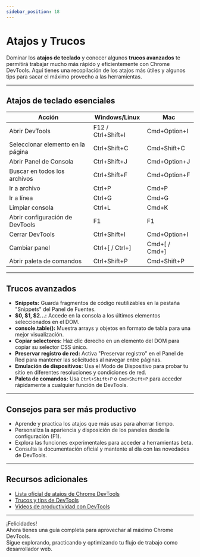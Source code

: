 ```yaml
---
sidebar_position: 18
---
```


# Atajos y Trucos

Dominar los **atajos de teclado** y conocer algunos **trucos avanzados** te permitirá trabajar mucho más rápido y eficientemente con Chrome DevTools. Aquí tienes una recopilación de los atajos más útiles y algunos tips para sacar el máximo provecho a las herramientas.

---

## Atajos de teclado esenciales

| Acción                                 | Windows/Linux         | Mac                   |
|-----------------------------------------|----------------------|-----------------------|
| Abrir DevTools                         | F12 / Ctrl+Shift+I   | Cmd+Option+I          |
| Seleccionar elemento en la página      | Ctrl+Shift+C         | Cmd+Shift+C           |
| Abrir Panel de Consola                 | Ctrl+Shift+J         | Cmd+Option+J          |
| Buscar en todos los archivos           | Ctrl+Shift+F         | Cmd+Option+F          |
| Ir a archivo                           | Ctrl+P               | Cmd+P                 |
| Ir a línea                             | Ctrl+G               | Cmd+G                 |
| Limpiar consola                        | Ctrl+L               | Cmd+K                 |
| Abrir configuración de DevTools        | F1                   | F1                    |
| Cerrar DevTools                        | Ctrl+Shift+I         | Cmd+Option+I          |
| Cambiar panel                          | Ctrl+[ / Ctrl+]      | Cmd+[ / Cmd+]         |
| Abrir paleta de comandos               | Ctrl+Shift+P         | Cmd+Shift+P           |

---

## Trucos avanzados

- **Snippets:** Guarda fragmentos de código reutilizables en la pestaña "Snippets" del Panel de Fuentes.
- **$0, $1, $2...:** Accede en la consola a los últimos elementos seleccionados en el DOM.
- **console.table():** Muestra arrays y objetos en formato de tabla para una mejor visualización.
- **Copiar selectores:** Haz clic derecho en un elemento del DOM para copiar su selector CSS único.
- **Preservar registro de red:** Activa "Preservar registro" en el Panel de Red para mantener las solicitudes al navegar entre páginas.
- **Emulación de dispositivos:** Usa el Modo de Dispositivo para probar tu sitio en diferentes resoluciones y condiciones de red.
- **Paleta de comandos:** Usa `Ctrl+Shift+P` o `Cmd+Shift+P` para acceder rápidamente a cualquier función de DevTools.

---

## Consejos para ser más productivo

- Aprende y practica los atajos que más usas para ahorrar tiempo.
- Personaliza la apariencia y disposición de los paneles desde la configuración (F1).
- Explora las funciones experimentales para acceder a herramientas beta.
- Consulta la documentación oficial y mantente al día con las novedades de DevTools.

---

## Recursos adicionales

- [Lista oficial de atajos de Chrome DevTools](https://developer.chrome.com/docs/devtools/shortcuts/)
- [Trucos y tips de DevTools](https://developer.chrome.com/docs/devtools/tips/)
- [Videos de productividad con DevTools](https://www.youtube.com/user/ChromeDevelopers)

---

¡Felicidades!  
Ahora tienes una guía completa para aprovechar al máximo Chrome DevTools.  
Sigue explorando, practicando y optimizando tu flujo de trabajo como desarrollador web.
